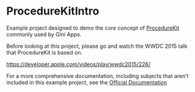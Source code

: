 # ProcedureKitIntro
Example project designed to demo the core concept of [ProcedureKit](https://github.com/ProcedureKit/ProcedureKit) commonly used by Gini Apps.

Before looking at this project, please go and watch the WWDC 2015 talk that ProcedureKit is based on.

https://developer.apple.com/videos/play/wwdc2015/226/

For a more comprehensive documentation, including subjects that aren’t included in this example project, see the [Official Documentation](https://github.com/ProcedureKit/ProcedureKit/tree/development/Documentation/Guides)
